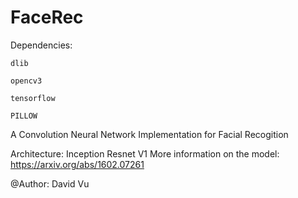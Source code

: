 # FaceRec

Dependencies:

    dlib

    opencv3

    tensorflow

    PILLOW


A Convolution Neural Network Implementation for Facial Recogition

Architecture: Inception Resnet V1 
More information on the model: https://arxiv.org/abs/1602.07261


@Author: David Vu
